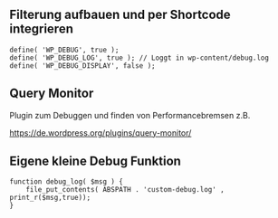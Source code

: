 ## Filterung aufbauen und per Shortcode integrieren

```
define( 'WP_DEBUG', true );
define( 'WP_DEBUG_LOG', true ); // Loggt in wp-content/debug.log
define( 'WP_DEBUG_DISPLAY', false );
```

## Query Monitor

Plugin zum Debuggen und finden von Performancebremsen z.B.

https://de.wordpress.org/plugins/query-monitor/


## Eigene kleine Debug Funktion

```
function debug_log( $msg ) {
    file_put_contents( ABSPATH . 'custom-debug.log' , print_r($msg,true));
}
``````